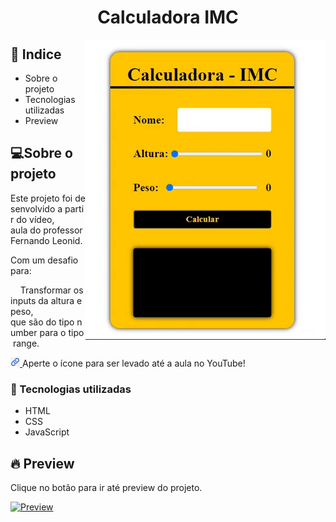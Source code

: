 <h1  align="center" >Calculadora IMC</h1>

<img align="right" src="giphy.gif" alt="Gif da Calculadora IMC">

<h2>📕 Indice</h2>

<ul>
  <li>Sobre o projeto</li>
  <li>Tecnologias utilizadas</li>
  <li>Preview</li>
</ul>

<h2>💻Sobre o projeto</h2>

Este projeto foi desenvolvido a partir do vídeo, aula do professor Fernando Leonid.

Com um desafio para: 

&nbsp;&nbsp;&nbsp; Transformar os inputs da altura e peso,  que são do tipo number para o tipo range.

<a href="https://www.youtube.com/watch?list=PLDgemkIT111AzoS1rB61sgMJbsEA4pyD2&v=RacwEvoTz_Y&feature=youtu.be">
  <img src="icone_link.png" width="3%" alt="Icone de Link">
</a>
Aperte o ícone para ser levado até a aula no YouTube!

<h3>🚀 Tecnologias utilizadas</h3>

<ul>
  <li>HTML</li>
  <li>CSS</li>
  <li>JavaScript</li>
</ul>

<h2>🔥 Preview </h2>

Clique no botão para ir até preview do projeto.

[![Preview](https://vercel.com/button)](https://samuelgoulart.github.io/)


